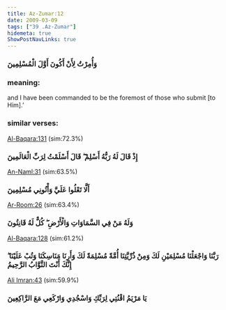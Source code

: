 ```yaml
---
title: Az-Zumar:12
date: 2009-03-09
tags: ["39 .Az-Zumar"]
hidemeta: true 
ShowPostNavLinks: true 
---
```

### وَأُمِرْتُ لِأَنْ أَكُونَ أَوَّلَ الْمُسْلِمِينَ
### meaning: 
and I have been commanded to be the foremost of those who submit [to Him].’
### similar verses: 

[Al-Baqara:131](/2/131) (sim:72.3%)

### إِذْ قَالَ لَهُ رَبُّهُ أَسْلِمْ ۖ قَالَ أَسْلَمْتُ لِرَبِّ الْعَالَمِينَ

[An-Naml:31](/27/31) (sim:63.5%)

### أَلَّا تَعْلُوا عَلَيَّ وَأْتُونِي مُسْلِمِينَ

[Ar-Room:26](/30/26) (sim:63.4%)

### وَلَهُ مَنْ فِي السَّمَاوَاتِ وَالْأَرْضِ ۖ كُلٌّ لَهُ قَانِتُونَ

[Al-Baqara:128](/2/128) (sim:61.2%)

### رَبَّنَا وَاجْعَلْنَا مُسْلِمَيْنِ لَكَ وَمِنْ ذُرِّيَّتِنَا أُمَّةً مُسْلِمَةً لَكَ وَأَرِنَا مَنَاسِكَنَا وَتُبْ عَلَيْنَا ۖ إِنَّكَ أَنْتَ التَّوَّابُ الرَّحِيمُ

[Ali Imran:43](/3/43) (sim:59.9%)

### يَا مَرْيَمُ اقْنُتِي لِرَبِّكِ وَاسْجُدِي وَارْكَعِي مَعَ الرَّاكِعِينَ
